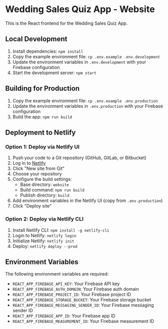 # Wedding Sales Quiz App - Website

This is the React frontend for the Wedding Sales Quiz App.

## Local Development

1. Install dependencies: `npm install`
2. Copy the example environment file: `cp .env.example .env.development`
3. Update the environment variables in `.env.development` with your Firebase configuration
4. Start the development server: `npm start`

## Building for Production

1. Copy the example environment file: `cp .env.example .env.production`
2. Update the environment variables in `.env.production` with your Firebase configuration
3. Build the app: `npm run build`

## Deployment to Netlify

### Option 1: Deploy via Netlify UI

1. Push your code to a Git repository (GitHub, GitLab, or Bitbucket)
2. Log in to [Netlify](https://app.netlify.com/)
3. Click "New site from Git"
4. Choose your repository
5. Configure the build settings:
   - Base directory: `website`
   - Build command: `npm run build`
   - Publish directory: `build`
6. Add environment variables in the Netlify UI (copy from `.env.production`)
7. Click "Deploy site"

### Option 2: Deploy via Netlify CLI

1. Install Netlify CLI: `npm install -g netlify-cli`
2. Login to Netlify: `netlify login`
3. Initialize Netlify: `netlify init`
4. Deploy: `netlify deploy --prod`

## Environment Variables

The following environment variables are required:

- `REACT_APP_FIREBASE_API_KEY`: Your Firebase API key
- `REACT_APP_FIREBASE_AUTH_DOMAIN`: Your Firebase auth domain
- `REACT_APP_FIREBASE_PROJECT_ID`: Your Firebase project ID
- `REACT_APP_FIREBASE_STORAGE_BUCKET`: Your Firebase storage bucket
- `REACT_APP_FIREBASE_MESSAGING_SENDER_ID`: Your Firebase messaging sender ID
- `REACT_APP_FIREBASE_APP_ID`: Your Firebase app ID
- `REACT_APP_FIREBASE_MEASUREMENT_ID`: Your Firebase measurement ID
